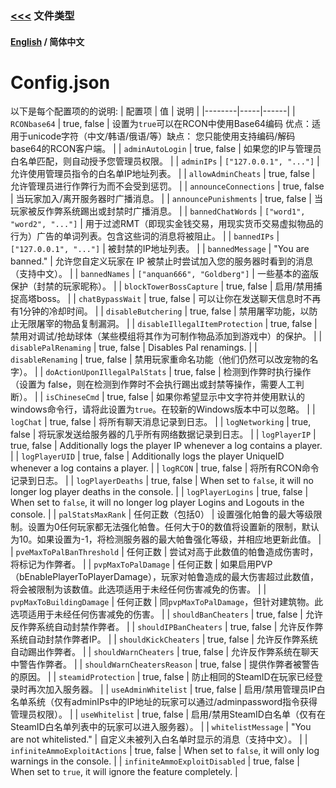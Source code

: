 ### [<<<](README_ZH_CN.md) 文件类型

#### [English](./Config.md) / 简体中文

# Config.json

以下是每个配置项的的说明:
| 配置项 | 值 | 说明 |
|--------|-----|------|
| `RCONbase64` | true, false | 设置为`true`可以在RCON中使用Base64编码 优点：适用于unicode字符（中文/韩语/俄语/等）缺点： 您只能使用支持编码/解码 base64的RCON客户端。 |
| `adminAutoLogin` | true, false | 如果您的IP与管理员白名单匹配，则自动授予您管理员权限。 |
| `adminIPs` | `["127.0.0.1", "..."]` | 允许使用管理员指令的白名单IP地址列表。 |
| `allowAdminCheats` | true, false | 允许管理员进行作弊行为而不会受到惩罚。 |
| `announceConnections` | true, false | 当玩家加入/离开服务器时广播消息。 |
| `announcePunishments` | true, false | 当玩家被反作弊系统踢出或封禁时广播消息。 |
| `bannedChatWords` | `["word1", "word2", "..."]` | 用于过滤RMT（即现实金钱交易，用现实货币交易虚拟物品的行为）广告的单词列表。包含这些词的消息将被阻止。 |
| `bannedIPs` | `["127.0.0.1", "..."]` | 被封禁的IP地址列表。 |
| `bannedMessage` | "You are banned." | 允许您自定义玩家在 IP 被禁止时尝试加入您的服务器时看到的消息（支持中文）。 |
| `bannedNames` | `["anquan666", "Goldberg"]` | 一些基本的盗版保护（封禁的玩家昵称）。 |
| `blockTowerBossCapture` | true, false | 启用/禁用捕捉高塔boss。 |
| `chatBypassWait` | true, false | 可以让你在发送聊天信息时不再有1分钟的冷却时间。 |
| `disableButchering` | true, false | 禁用屠宰功能，以防止无限屠宰的物品复制漏洞。 |
| `disableIllegalItemProtection` | true, false | 禁用对调试/抢劫球体（某些模组将其作为可制作物品添加到游戏中）的保护。 |
| `disablePalRenaming` | true, false | Disables Pal renamings. |
| `disableRenaming` | true, false | 禁用玩家重命名功能（他们仍然可以改宠物的名字）。 |
| `doActionUponIllegalPalStats` | true, false | 检测到作弊时执行操作（设置为 false，则在检测到作弊时不会执行踢出或封禁等操作，需要人工判断）。 |
| `isChineseCmd` | true, false | 如果你希望显示中文字符并使用默认的windows命令行，请将此设置为`true`。在较新的Windows版本中可以忽略。 |
| `logChat` | true, false | 将所有聊天消息记录到日志。 |
| `logNetworking` | true, false | 将玩家发送给服务器的几乎所有网络数据记录到日志。 |
| `logPlayerIP` | true, false | Additionally logs the player IP whenever a log contains a player. |
| `logPlayerUID` | true, false | Additionally logs the player UniqueID whenever a log contains a player. |
| `logRCON` | true, false | 将所有RCON命令记录到日志。 |
| `logPlayerDeaths` | true, false | When set to `false`, it will no longer log player deaths in the console. |
| `logPlayerLogins` | true, false | When set to `false`, it will no longer log player Logins and Logouts in the console. |
| `palStatsMaxRank` | 任何正数（包括0） | 设置强化帕鲁的最大等级限制。设置为0任何玩家都无法强化帕鲁。任何大于0的数值将设置新的限制，默认为10。如果设置为-1，将检测服务器的最大帕鲁强化等级，并相应地更新此值。 |
| `pveMaxToPalBanThreshold` | 任何正数 | 尝试对高于此数值的帕鲁造成伤害时，将标记为作弊者。 |
| `pvpMaxToPalDamage` | 任何正数 | 如果启用PVP（bEnablePlayerToPlayerDamage），玩家对帕鲁造成的最大伤害超过此数值，将会被限制为该数值。此选项适用于未经任何伤害减免的伤害。 |
| `pvpMaxToBuildingDamage` | 任何正数 | 同`pvpMaxToPalDamage`，但针对建筑物。此选项适用于未经任何伤害减免的伤害。 |
| `shouldBanCheaters` | true, false | 允许反作弊系统自动封禁作弊者。 |
| `shouldIPBanCheaters` | true, false | 允许反作弊系统自动封禁作弊者IP。 |
| `shouldKickCheaters` | true, false | 允许反作弊系统自动踢出作弊者。 |
| `shouldWarnCheaters` | true, false | 允许反作弊系统在聊天中警告作弊者。 |
| `shouldWarnCheatersReason` | true, false | 提供作弊者被警告的原因。 |
| `steamidProtection` | true, false | 防止相同的SteamID在玩家已经登录时再次加入服务器。 |
| `useAdminWhitelist` | true, false | 启用/禁用管理员IP白名单系统（仅有adminIPs中的IP地址的玩家可以通过/adminpassword指令获得管理员权限）。 |
| `useWhitelist` | true, false | 启用/禁用SteamID白名单（仅有在SteamID白名单列表中的玩家可以进入服务器）。 |
| `whitelistMessage` | "You are not whitelisted." | 自定义未被列入白名单时显示的消息（支持中文）。 |
| `infiniteAmmoExploitActions` | true, false | When set to `false`, it will only log warnings in the console. |
| `infiniteAmmoExploitDisabled` | true, false | When set to `true`, it will ignore the feature completely. |
